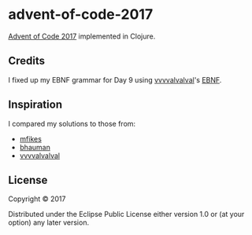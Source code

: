 # advent-of-code-2017

[Advent of Code 2017](http://adventofcode.com/2017) implemented in Clojure.

## Credits

I fixed up my EBNF grammar for Day 9 using [vvvvalvalval](https://github.com/vvvvalvalval/advent-of-code-2017)'s [EBNF](https://github.com/vvvvalvalval/advent-of-code-2017/blob/master/src/aoc2017/day09.clj#L4-L12).

## Inspiration

I compared my solutions to those from:

- [mfikes](https://github.com/mfikes/advent-of-code)
- [bhauman](https://github.com/bhauman/advent-of-clojure-2016)
- [vvvvalvalval](https://github.com/vvvvalvalval/advent-of-code-2017)

## License

Copyright © 2017

Distributed under the Eclipse Public License either version 1.0 or (at
your option) any later version.
